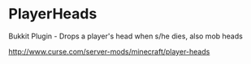 PlayerHeads
===========

Bukkit Plugin - Drops a player's head when s/he dies, also mob heads

http://www.curse.com/server-mods/minecraft/player-heads
